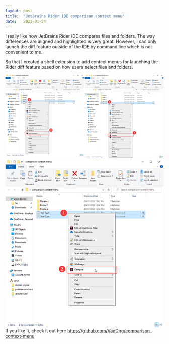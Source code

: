 ```yaml
---
layout:	post
title:	"JetBrains Rider IDE comparison context menu"
date:	2023-01-24
---
```


  I really like how JetBrains Rider IDE compares files and folders. The way differences are aligned and highlighted is very great. However, I can only launch the diff feature outside of the IDE by command line which is not convenient to me.

So that I created a shell extension to add context menus for launching the Rider diff feature based on how users select files and folders.

![](/img/0_keOx2TPvPM8iLKF_2.png)![](/img/0omAyvuJfCe1qgjwa_2.png)If you like it, check it out here <https://github.com/VanDng/comparison-context-menu>

  